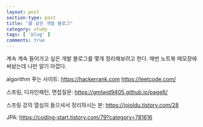 ```yaml
---
layout: post
section-type: post
title: "꿀 같은 개발 블로그"
category: study
tags: [ 'blog' ]
comments: true
---
```


계속 계속 들어가고 싶은 개발 블로그를 몇개 정리해보려고 한다.
매번 노트북 메모장에 써놨는데 나만 알기 아깝다.

algorithm 푸는 사이트:
https://hackerrank.com
https://leetcode.com/

스프링, 디자인패턴, 면접질문:
https://gmlwjd9405.github.io/page6/

스프링 강의 열심히 들으셔서 정리하시는 분:
https://jojoldu.tistory.com/28


JPA:
https://coding-start.tistory.com/79?category=781616
